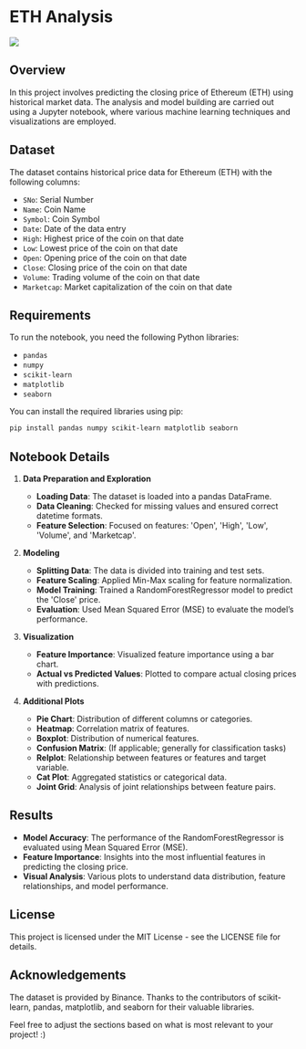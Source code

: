 
# ETH Analysis
<img src='https://wallpapers.com/images/hd/ethereum-snowy-night-my4f0fnnj7q6g5jd.jpg'>

## Overview

In this project involves predicting the closing price of Ethereum (ETH) using historical market data. The analysis and model building are carried out using a Jupyter notebook, where various machine learning techniques and visualizations are employed.

## Dataset

The dataset contains historical price data for Ethereum (ETH) with the following columns:
- `SNo`: Serial Number
- `Name`: Coin Name
- `Symbol`: Coin Symbol
- `Date`: Date of the data entry
- `High`: Highest price of the coin on that date
- `Low`: Lowest price of the coin on that date
- `Open`: Opening price of the coin on that date
- `Close`: Closing price of the coin on that date
- `Volume`: Trading volume of the coin on that date
- `Marketcap`: Market capitalization of the coin on that date

## Requirements

To run the notebook, you need the following Python libraries:
- `pandas`
- `numpy`
- `scikit-learn`
- `matplotlib`
- `seaborn`

You can install the required libraries using pip:
```bash
pip install pandas numpy scikit-learn matplotlib seaborn
```

## Notebook Details

1. **Data Preparation and Exploration**
   - **Loading Data**: The dataset is loaded into a pandas DataFrame.
   - **Data Cleaning**: Checked for missing values and ensured correct datetime formats.
   - **Feature Selection**: Focused on features: 'Open', 'High', 'Low', 'Volume', and 'Marketcap'.

2. **Modeling**
   - **Splitting Data**: The data is divided into training and test sets.
   - **Feature Scaling**: Applied Min-Max scaling for feature normalization.
   - **Model Training**: Trained a RandomForestRegressor model to predict the 'Close' price.
   - **Evaluation**: Used Mean Squared Error (MSE) to evaluate the model’s performance.

3. **Visualization**
   - **Feature Importance**: Visualized feature importance using a bar chart.
   - **Actual vs Predicted Values**: Plotted to compare actual closing prices with predictions.

4. **Additional Plots**
   - **Pie Chart**: Distribution of different columns or categories.
   - **Heatmap**: Correlation matrix of features.
   - **Boxplot**: Distribution of numerical features.
   - **Confusion Matrix**: (If applicable; generally for classification tasks)
   - **Relplot**: Relationship between features or features and target variable.
   - **Cat Plot**: Aggregated statistics or categorical data.
   - **Joint Grid**: Analysis of joint relationships between feature pairs.

## Results

- **Model Accuracy**: The performance of the RandomForestRegressor is evaluated using Mean Squared Error (MSE).
- **Feature Importance**: Insights into the most influential features in predicting the closing price.
- **Visual Analysis**: Various plots to understand data distribution, feature relationships, and model performance.


## License
This project is licensed under the MIT License - see the LICENSE file for details.

## Acknowledgements
The dataset is provided by Binance.
Thanks to the contributors of scikit-learn, pandas, matplotlib, and seaborn for their valuable libraries.

Feel free to adjust the sections based on what is most relevant to your project! :)
